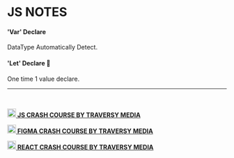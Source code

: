 # JS NOTES


#### 'Var' Declare

DataType Automatically Detect.

#### 'Let' Declare :rocket:

One time 1 value declare.

---
<br>

[**<img src="https://yt3.ggpht.com/ytc/AKedOLSxHOOxxa9Af8Bfb2XMop3lm4tor9bViWiC-d5aaw=s88-c-k-c0x00ffffff-no-rj" alt="drawing" width="20">  JS CRASH COURSE BY TRAVERSY MEDIA**](https://www.youtube.com/watch?v=hdI2bqOjy3c)

[**<img src="https://yt3.ggpht.com/ytc/AKedOLSxHOOxxa9Af8Bfb2XMop3lm4tor9bViWiC-d5aaw=s88-c-k-c0x00ffffff-no-rj" alt="drawing" width="20">  FIGMA CRASH COURSE BY TRAVERSY MEDIA**](https://www.youtube.com/watch?v=4W4LvJnNegA)

[**<img src="https://yt3.ggpht.com/ytc/AKedOLSxHOOxxa9Af8Bfb2XMop3lm4tor9bViWiC-d5aaw=s88-c-k-c0x00ffffff-no-rj" alt="drawing" width="20">  REACT CRASH COURSE BY TRAVERSY MEDIA**](https://www.youtube.com/watch?v=w7ejDZ8SWv8)







